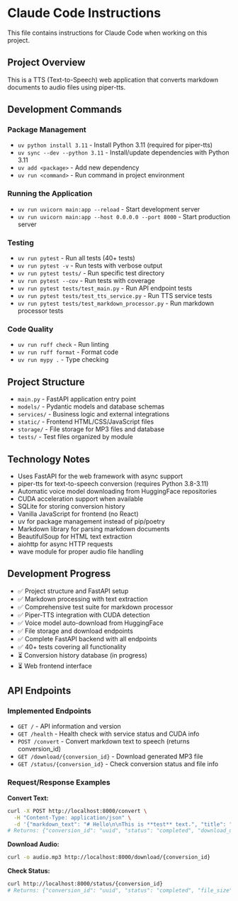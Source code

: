 # Claude Code Instructions

This file contains instructions for Claude Code when working on this project.

## Project Overview

This is a TTS (Text-to-Speech) web application that converts markdown documents to audio files using piper-tts.

## Development Commands

### Package Management
- `uv python install 3.11` - Install Python 3.11 (required for piper-tts)
- `uv sync --dev --python 3.11` - Install/update dependencies with Python 3.11
- `uv add <package>` - Add new dependency
- `uv run <command>` - Run command in project environment

### Running the Application
- `uv run uvicorn main:app --reload` - Start development server
- `uv run uvicorn main:app --host 0.0.0.0 --port 8000` - Start production server

### Testing
- `uv run pytest` - Run all tests (40+ tests)
- `uv run pytest -v` - Run tests with verbose output
- `uv run pytest tests/` - Run specific test directory
- `uv run pytest --cov` - Run tests with coverage
- `uv run pytest tests/test_main.py` - Run API endpoint tests
- `uv run pytest tests/test_tts_service.py` - Run TTS service tests
- `uv run pytest tests/test_markdown_processor.py` - Run markdown processor tests

### Code Quality
- `uv run ruff check` - Run linting
- `uv run ruff format` - Format code
- `uv run mypy .` - Type checking

## Project Structure

- `main.py` - FastAPI application entry point
- `models/` - Pydantic models and database schemas
- `services/` - Business logic and external integrations
- `static/` - Frontend HTML/CSS/JavaScript files
- `storage/` - File storage for MP3 files and database
- `tests/` - Test files organized by module

## Technology Notes

- Uses FastAPI for the web framework with async support
- piper-tts for text-to-speech conversion (requires Python 3.8-3.11)
- Automatic voice model downloading from HuggingFace repositories
- CUDA acceleration support when available
- SQLite for storing conversion history
- Vanilla JavaScript for frontend (no React)
- uv for package management instead of pip/poetry
- Markdown library for parsing markdown documents
- BeautifulSoup for HTML text extraction
- aiohttp for async HTTP requests
- wave module for proper audio file handling

## Development Progress

- ✅ Project structure and FastAPI setup
- ✅ Markdown processing with text extraction
- ✅ Comprehensive test suite for markdown processor
- ✅ Piper-TTS integration with CUDA detection
- ✅ Voice model auto-download from HuggingFace
- ✅ File storage and download endpoints
- ✅ Complete FastAPI backend with all endpoints
- ✅ 40+ tests covering all functionality
- ⏳ Conversion history database (in progress)
- ⏳ Web frontend interface

## API Endpoints

### Implemented Endpoints
- `GET /` - API information and version
- `GET /health` - Health check with service status and CUDA info
- `POST /convert` - Convert markdown text to speech (returns conversion_id)
- `GET /download/{conversion_id}` - Download generated MP3 file
- `GET /status/{conversion_id}` - Check conversion status and file info

### Request/Response Examples

**Convert Text:**
```bash
curl -X POST http://localhost:8000/convert \
  -H "Content-Type: application/json" \
  -d '{"markdown_text": "# Hello\n\nThis is **test** text.", "title": "My Audio"}'
# Returns: {"conversion_id": "uuid", "status": "completed", "download_url": "/download/uuid"}
```

**Download Audio:**
```bash
curl -o audio.mp3 http://localhost:8000/download/{conversion_id}
```

**Check Status:**
```bash
curl http://localhost:8000/status/{conversion_id}
# Returns: {"conversion_id": "uuid", "status": "completed", "file_size": 12345, "download_url": "/download/uuid"}
```